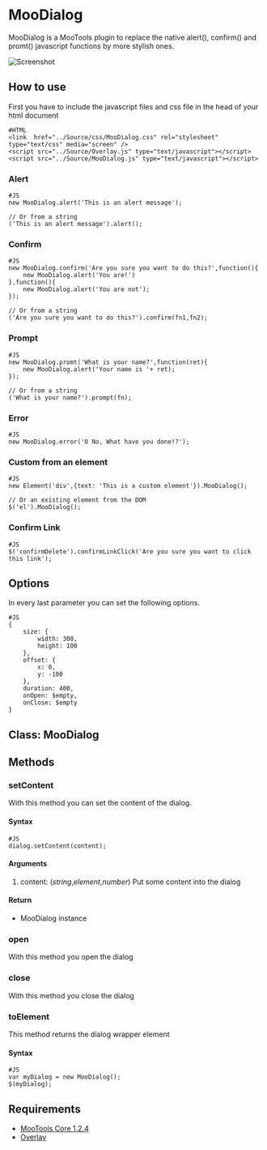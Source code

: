 MooDialog
===============

MooDialog is a MooTools plugin to replace the native alert(), confirm() and promt() javascript functions by more stylish ones.

![Screenshot](http://github.com/arian/MooDialog/raw/master/screenshot.png)

How to use
----------

First you have to include the javascript files and css file in the head of your html document

	#HTML
	<link  href="../Source/css/MooDialog.css" rel="stylesheet" type="text/css" media="screen" />
	<script src="../Source/Overlay.js" type="text/javascript"></script>
	<script src="../Source/MooDialog.js" type="text/javascript"></script>


### Alert

	#JS
	new MooDialog.alert('This is an alert message');
	
	// Or from a string
	('This is an alert message').alert();

### Confirm

	#JS
	new MooDialog.confirm('Are you sure you want to do this?',function(){
		new MooDialog.alert('You are!')
	},function(){
		new MooDialog.alert('You are not');
	});
	
	// Or from a string
	('Are you sure you want to do this?').confirm(fn1,fn2);

### Prompt 

	#JS
	new MooDialog.promt('What is your name?',function(ret){
		new MooDialog.alert('Your name is '+ ret);
	});
	
	// Or from a string
	('What is your name?').prompt(fn);

### Error

	#JS
	new MooDialog.error('O No, What have you done!?');

### Custom from an element

	#JS
	new Element('div',{text: 'This is a custom element'}).MooDialog();
	
	// Or an existing element from the DOM
	$('el').MooDialog();

### Confirm Link

	#JS
	$('confirmDelete').confirmLinkClick('Are you sure you want to click this link');


Options
-------

In every last parameter you can set the following options.

	#JS
	{
		size: {
			width: 300,
			height: 100
		},
		offset: {
			x: 0,
			y: -100
		},
		duration: 400,
		onOpen: $empty,
		onClose: $empty
	}	


Class: MooDialog
----------------

Methods
-------

### setContent

With this method you can set the content of the dialog.

#### Syntax

	#JS
	dialog.setContent(content);

#### Arguments

1. content: (*string*,*element*,*number*) Put some content into the dialog

#### Return 
 - MooDialog instance

### open
With this method you open the dialog

### close
With this method you close the dialog

### toElement
This method returns the dialog wrapper element

#### Syntax
	
	#JS
	var myDialog = new MooDialog();
	$(myDialog);



Requirements
------------

* [MooTools Core 1.2.4](http://mootools.net/core)
* [Overlay](http://mootools.net/forge/p/overlay)

